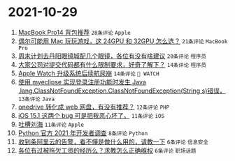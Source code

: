 # 2021-10-29

1. [MacBook Pro14 背包推荐](https://www.v2ex.com/t/811397) `28条评论` `Apple`
1. [偶尔可能用 Mac 玩玩游戏，这 24GPU 和 32GPU 怎么选？](https://www.v2ex.com/t/811415) `21条评论` `MacBook Pro`
1. [周末计划去丹阳眼镜城配几个眼镜，各位有没有啥建议](https://www.v2ex.com/t/811411) `20条评论` `程序员`
1. [大家公司对提交代码都有什么限制要求，好奇了解下？](https://www.v2ex.com/t/811425) `14条评论` `程序员`
1. [Apple Watch 升级系统后续航尿崩](https://www.v2ex.com/t/811398) `14条评论` ` WATCH`
1. [使用 myeclipse 实现登录注册功能时发生 Java .lang.ClassNotFoundException.ClassNotFoundException(String s)错误，](https://www.v2ex.com/t/811406) `13条评论` `Java`
1. [onedrive 转化成 web 网盘，有没有推荐？](https://www.v2ex.com/t/811404) `12条评论` `PHP`
1. [iOS 15.1 这两个 bug 可是把我恶心坏了。](https://www.v2ex.com/t/811422) `11条评论` `iOS`
1. [吐槽刘海](https://www.v2ex.com/t/811407) `11条评论` `Apple`
1. [Python 官方 2021 年开发者调查](https://www.v2ex.com/t/811400) `8条评论` `Python`
1. [收到条阿里云的告警，看不懂是做什么用的，请教一下](https://www.v2ex.com/t/811424) `6条评论` `信息安全`
1. [各位有过被拖欠工资的经历么？求教怎么正确维权](https://www.v2ex.com/t/811420) `6条评论` `职场话题`
